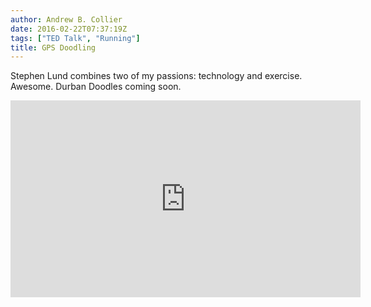 ```yaml
---
author: Andrew B. Collier
date: 2016-02-22T07:37:19Z
tags: ["TED Talk", "Running"]
title: GPS Doodling
---
```


Stephen Lund combines two of my passions: technology and exercise. Awesome. Durban Doodles coming soon.

<!--more-->

<iframe width="560" height="315" src="https://www.youtube.com/embed/OsMMysaZRyg" frameborder="0" allowfullscreen></iframe>
